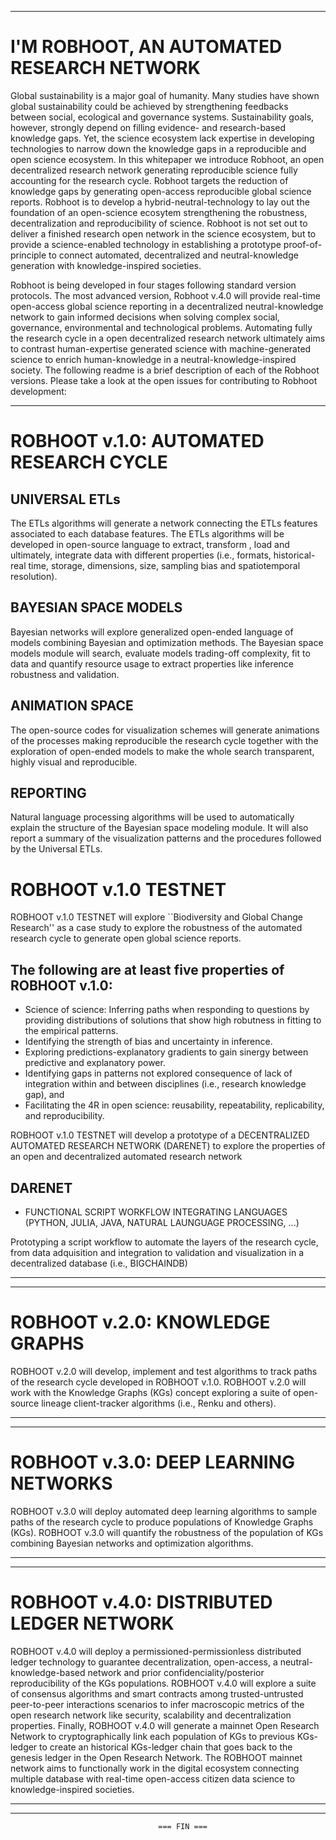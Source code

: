 _______________________________________________________________________________________________________________________________________________________________________________________

# I'M ROBHOOT, AN AUTOMATED RESEARCH NETWORK 

Global sustainability is a major goal of humanity. Many studies have shown global sustainability could be achieved by strengthening feedbacks between social, ecological and governance systems. Sustainability goals, however, strongly depend on filling evidence- and research-based knowledge gaps. Yet, the science ecosystem lack expertise in developing technologies to narrow down the knowledge gaps in a reproducible and open science ecosystem. In this whitepaper we introduce Robhoot, an open decentralized research network generating reproducible science fully accounting for the research cycle. Robhoot targets the reduction of knowledge gaps by generating open-access reproducible global science reports. Robhoot is to develop a hybrid-neutral-technology to lay out the foundation of an open-science ecosytem strengthening the robustness, decentralization and reproducibility of science. Robhoot is not set out to deliver a finished research open network in the science ecosystem, but to provide a science-enabled technology in establishing a prototype proof-of-principle to connect automated, decentralized and neutral-knowledge generation with knowledge-inspired societies.

Robhoot is being developed in four stages following standard version protocols. The most advanced version, Robhoot v.4.0 will provide real-time open-access global science reporting in a decentralized neutral-knowledge network to gain informed decisions when solving complex social, governance, environmental and technological problems. Automating fully the research cycle in a open decentralized research network ultimately aims to contrast human-expertise generated science with machine-generated science to enrich human-knowledge in a neutral-knowledge-inspired society. The following readme is a brief description of each of the Robhoot versions. Please take a look at the open issues for contributing to Robhoot development:
_______________________________________________________________________________________________________________________________________________________________________________________


# ROBHOOT v.1.0: AUTOMATED RESEARCH CYCLE

 
## UNIVERSAL ETLs

The ETLs algorithms will generate a network connecting the ETLs features associated to each database features. The ETLs algorithms will be developed in open-source language to extract, transform , load and ultimately, integrate data with different properties (i.e., formats, historical-real time, storage, dimensions, size, sampling bias and spatiotemporal resolution). 

## BAYESIAN SPACE MODELS

Bayesian networks will explore generalized open-ended language of models combining Bayesian and optimization methods. The Bayesian space models module will search, evaluate models trading-off complexity, fit to data and quantify resource usage to extract properties like inference robustness and validation.
 
## ANIMATION SPACE

The open-source codes for visualization schemes will generate animations of the processes making reproducible the research cycle together with the exploration of open-ended models to make the whole search transparent, highly visual and reproducible.

## REPORTING

Natural language processing algorithms will be used to automatically explain the structure of the Bayesian space modeling module. It will also report a summary of the visualization patterns and the procedures followed by the Universal ETLs.


# ROBHOOT v.1.0 TESTNET

ROBHOOT v.1.0 TESTNET will explore ``Biodiversity and Global Change Research'' as a case study to explore the robustness of the automated research cycle to generate open global science reports.

## The following are at least five properties of ROBHOOT v.1.0:

* Science of science: Inferring paths when responding to questions by providing distributions of solutions that show high robutness in fitting to the empirical patterns.
* Identifying the strength of bias and uncertainty in inference.
* Exploring predictions-explanatory gradients to gain sinergy between predictive and explanatory power.
* Identifying gaps in patterns not explored consequence of lack of integration within and between disciplines (i.e., research knowledge gap), and
* Facilitating the 4R in open science: reusability, repeatability, replicability, and reproducibility.


ROBHOOT v.1.0 TESTNET will develop a prototype of a DECENTRALIZED AUTOMATED RESEARCH NETWORK (DARENET) to explore the properties of an open and decentralized automated research network

## DARENET

* FUNCTIONAL SCRIPT WORKFLOW INTEGRATING LANGUAGES (PYTHON, JULIA, JAVA, NATURAL LAUNGUAGE PROCESSING, ...)

Prototyping a script workflow to automate the layers of the research cycle, from data adquisition and integration to validation and visualization in a decentralized database (i.e., BIGCHAINDB)
______________________________________________________________________________________________________________________________________________________________________________________



__________________________________________________________________________________________________________________________________________________________________________________

# ROBHOOT v.2.0: KNOWLEDGE GRAPHS

ROBHOOT v.2.0 will develop, implement and test algorithms to track paths of the research cycle developed in ROBHOOT v.1.0. ROBHOOT v.2.0 will work with the Knowledge Graphs (KGs) concept exploring a suite of open-source lineage client-tracker algorithms (i.e., Renku and others).

__________________________________________________________________________________________________________________________________________________________________________________




____________________________________________________________________________________________________________________________________________________________________________________


# ROBHOOT v.3.0: DEEP LEARNING NETWORKS

ROBHOOT v.3.0 will deploy automated deep learning algorithms to sample paths of the research cycle to produce populations of Knowledge Graphs (KGs). ROBHOOT v.3.0 will quantify the robustness of the population of KGs combining Bayesian networks and optimization algorithms. 

____________________________________________________________________________________________________________________________________________________________________________________




____________________________________________________________________________________________________________________________________________________________________________________


# ROBHOOT v.4.0: DISTRIBUTED LEDGER NETWORK

ROBHOOT v.4.0 will deploy a permissioned-permissionless distributed ledger technology to guarantee decentralization, open-access, a neutral-knowledge-based network and prior confidenciality/posterior reproducibility of the KGs populations. ROBHOOT v.4.0 will explore a suite of consensus algorithms and smart contracts among trusted-untrusted peer-to-peer interactions scenarios to infer macroscopic metrics of the open research network like security, scalability and decentralization properties. Finally, ROBHOOT v.4.0 will generate a mainnet Open Research Network to cryptographically link each population of KGs to previous KGs-ledger to create an historical KGs-ledger chain that goes back to the genesis ledger in the Open Research Network. The ROBHOOT mainnet network aims to functionally work in the digital ecosystem connecting multiple database with real-time open-access citizen data science to knowledge-inspired societies.

____________________________________________________________________________________________________________________________________________________________________________________



____________________________________________________________________________________________



                                     === FIN ===
